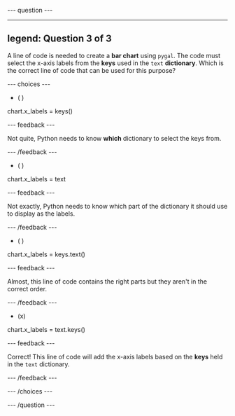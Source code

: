 
--- question ---

---
legend: Question 3 of 3
---

A line of code is needed to create a **bar chart** using `pygal`. The code must select the x-axis labels from the **keys** used in the `text` **dictionary**. Which is the correct line of code that can be used for this purpose?

--- choices ---

- ( ) 

chart.x_labels = keys()

  --- feedback ---

Not quite, Python needs to know **which** dictionary to select the keys from. 

  --- /feedback ---

- ( ) 

chart.x_labels = text

  --- feedback ---

  Not exactly, Python needs to know which part of the dictionary it should use to display as the labels. 

  --- /feedback ---

- ( ) 

chart.x_labels = keys.text()

  --- feedback ---

  Almost, this line of code contains the right parts but they aren't in the correct order. 

  --- /feedback ---

- (x) 

chart.x_labels = text.keys()

  --- feedback ---

Correct! This line of code will add the x-axis labels based on the **keys** held in the `text` dictionary. 

  --- /feedback ---

--- /choices ---

--- /question ---
